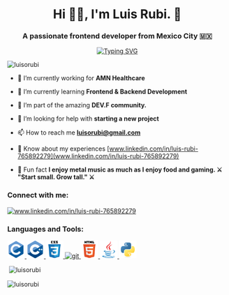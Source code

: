 
<h1 align="center">Hi 🧙‍♂️, I'm Luis Rubi. 🚀</h1>
<h3 align="center">A passionate frontend developer from Mexico City 🇲🇽</h3>
<p align="center"> <a href="https://git.io/typing-svg"><img src="https://readme-typing-svg.herokuapp.com?font=Fira+Code&pause=1000&color=F72727&background=1193FF00&random=false&width=435&lines=Thanks+for+visiting+my+profile.;Feel+free+to+reach+out+for+anything.+" alt="Typing SVG" /></a>



<p align="left"> <img src="https://komarev.com/ghpvc/?username=luisorubi&label=Profile%20views&color=0e75b6&style=flat" alt="luisorubi" /> </p>

- 🔭 I’m currently working for **AMN Healthcare**

- 🌱 I’m currently learning **Frontend & Backend Development**

- 👯 I’m part of the amazing **DEV.F community.**

- 🤝 I’m looking for help with **starting a new project**

- 📫 How to reach me **luisorubi@gmail.com**

- 📄 Know about my experiences [www.linkedin.com/in/luis-rubi-765892279](www.linkedin.com/in/luis-rubi-765892279)

- 👾 Fun fact **I enjoy metal music as much as I enjoy food and gaming. ⚔️ "Start small. Grow tall." ⚔️**

<h3 align="left">Connect with me:</h3>
<p align="left">
<a href="https://linkedin.com/in/www.linkedin.com/in/luis-rubi-765892279" target="blank"><img align="center" src="https://raw.githubusercontent.com/rahuldkjain/github-profile-readme-generator/master/src/images/icons/Social/linked-in-alt.svg" alt="www.linkedin.com/in/luis-rubi-765892279" height="30" width="40" /></a>
</p>

<h3 align="left">Languages and Tools:</h3>
<p align="left"> <a href="https://www.cprogramming.com/" target="_blank" rel="noreferrer"> <img src="https://raw.githubusercontent.com/devicons/devicon/master/icons/c/c-original.svg" alt="c" width="40" height="40"/> </a> <a href="https://www.w3schools.com/cpp/" target="_blank" rel="noreferrer"> <img src="https://raw.githubusercontent.com/devicons/devicon/master/icons/cplusplus/cplusplus-original.svg" alt="cplusplus" width="40" height="40"/> </a> <a href="https://www.w3schools.com/css/" target="_blank" rel="noreferrer"> <img src="https://raw.githubusercontent.com/devicons/devicon/master/icons/css3/css3-original-wordmark.svg" alt="css3" width="40" height="40"/> </a> <a href="https://git-scm.com/" target="_blank" rel="noreferrer"> <img src="https://www.vectorlogo.zone/logos/git-scm/git-scm-icon.svg" alt="git" width="40" height="40"/> </a> <a href="https://www.w3.org/html/" target="_blank" rel="noreferrer"> <img src="https://raw.githubusercontent.com/devicons/devicon/master/icons/html5/html5-original-wordmark.svg" alt="html5" width="40" height="40"/> </a> <a href="https://www.java.com" target="_blank" rel="noreferrer"> <img src="https://raw.githubusercontent.com/devicons/devicon/master/icons/java/java-original.svg" alt="java" width="40" height="40"/> </a> <a href="https://www.python.org" target="_blank" rel="noreferrer"> <img src="https://raw.githubusercontent.com/devicons/devicon/master/icons/python/python-original.svg" alt="python" width="40" height="40"/> </a> </p>

<p>&nbsp;<img align="center" src="https://github-readme-stats.vercel.app/api?username=luisorubi&show_icons=true&locale=en" alt="luisorubi" /></p>

<p><img align="center" src="https://github-readme-streak-stats.herokuapp.com/?user=luisorubi&" alt="luisorubi" /></p>
